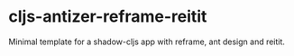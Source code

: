# cljs-antizer-reframe-reitit
Minimal template for a shadow-cljs app with reframe, ant design and reitit.
